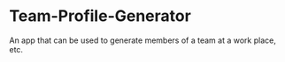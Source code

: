 # Team-Profile-Generator
An app that can be used to generate members of a team at a work place, etc. 
